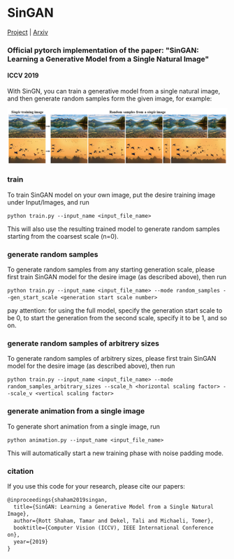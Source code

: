 # SinGAN
[Project](http://webee.technion.ac.il/people/tomermic/SinGAN/SinGAN.htm) | [Arxiv](https://arxiv.org/pdf/1905.01164.pdf) 
### Official pytorch implementation of the paper: "SinGAN: Learning a Generative Model from a Single Natural Image"
####  ICCV 2019

With SinGN, you can train a generative model from a single natural image, and then generate random samples form the given image, for example:

![](imgs/teaser.PNG)

<!--- 
// SinGAN can be also use to a line of image manipulation task, for example
 ![](imgs/manipulation.PNG)
 --->

###  train
To train SinGAN model on your own image, put the desire training image under Input/Images, and run

```
python train.py --input_name <input_file_name>
```

This will also use the resulting trained model to generate random samples starting from the coarsest scale (n=0).

###  generate random samples
To generate random samples from any starting generation scale, please first train SinGAN model for the desire image (as described above), then run 

```
python train.py --input_name <input_file_name> --mode random_samples --gen_start_scale <generation start scale number>
```

pay attention: for using the full model, specify the generation start scale to be 0, to start the generation from the second scale, specify it to be 1, and so on. 

###  generate random samples of arbitrery sizes
To generate random samples of arbitrery sizes, please first train SinGAN model for the desire image (as described above), then run 

```
python train.py --input_name <input_file_name> --mode random_samples_arbitrary_sizes --scale_h <horizontal scaling factor> --scale_v <vertical scaling factor>
```

###  generate animation from a single image

To generate short animation from a single image, run

```
python animation.py --input_name <input_file_name> 
```

This will automatically start a new training phase with noise padding mode.

### citation
If you use this code for your research, please cite our papers:

```
@inproceedings{shaham2019singan,
  title={SinGAN: Learning a Generative Model from a Single Natural Image},
  author={Rott Shaham, Tamar and Dekel, Tali and Michaeli, Tomer},
  booktitle={Computer Vision (ICCV), IEEE International Conference on},
  year={2019}
}
```

